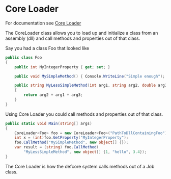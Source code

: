 Core Loader
=============

For documentation see [Core Loader](https://acf5118.github.io/MS-Project/api/Defcore.Distributed.Assembly.CoreLoader.html)

The CoreLoader<T> class allows you to load up and initialize a class from an assembly (dll)
and call methods and properties out of that class. 

Say you had a class Foo that looked like

```csharp
public class Foo
{
	public int MyIntegerProperty { get; set; }

	public void MySimpleMethod() { Console.WriteLine("Simple enough"); }

	public string MyLessSimpleMethod(int arg1, string arg2, double arg3)
	{
		return arg2 + arg1 + arg3;
	}
}
```

Using Core Loader you could call methods and properties out of that class.

```csharp
public static void Main(string[] args)
{
	CoreLoader<Foo> foo = new CoreLoader<Foo>("PathToDllContainingFoo");
	int x = (int)foo.GetProperty("MyIntegerProperty");
	foo.CallMethod("MySimpleMethod", new object[] {});
	var result = (string) foo.CallMethod(
		"MyLessSimpleMethod", new object[] {1, "hello", 3.4});
}
```

The Core Loader is how the defcore system calls methods out of a Job class. 